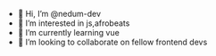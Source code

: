 - 👋 Hi, I’m @nedum-dev
- 👀 I’m interested in js,afrobeats
- 🌱 I’m currently learning vue
- 💞️ I’m looking to collaborate on fellow frontend devs 
